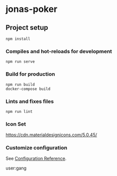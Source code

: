 # jonas-poker

## Project setup
```
npm install
```

### Compiles and hot-reloads for development
```
npm run serve
```

### Build for production
```
npm run build
docker-compose build
```

### Lints and fixes files
```
npm run lint
```

### Icon Set
https://cdn.materialdesignicons.com/5.0.45/

### Customize configuration
See [Configuration Reference](https://cli.vuejs.org/config/).

user:gang
